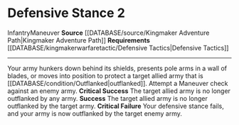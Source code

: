 ﻿---
actions: '[two-actions]'
cost: null
element: null
frequency: null
id: '1431'
name: Defensive Stance
rarity: Common
requirement: '[[DATABASE/kingmakerwarfaretactic/Defensive Tactics|Defensive Tactics]]'
rus_type_level: null
school: null
source: '[[DATABASE/source/Kingmaker Adventure Path|Kingmaker Adventure Path]]'
trait:
- '[[DATABASE/trait/Infantry|Infantry]]'
- '[[DATABASE/trait/Maneuver|Maneuver]]'
trigger: null
type: Action

---
# Defensive Stance <span class="action-icon">2</span>

<span class="item-trait">Infantry</span><span class="item-trait">Maneuver</span>
**Source** [[DATABASE/source/Kingmaker Adventure Path|Kingmaker Adventure Path]]
**Requirements** [[DATABASE/kingmakerwarfaretactic/Defensive Tactics|Defensive Tactics]]

---
Your army hunkers down behind its shields, presents pole arms in a wall of blades, or moves into position to protect a target allied army that is [[DATABASE/condition/Outflanked|outflanked]]. Attempt a Maneuver check against an enemy army.
**Critical Success** The target allied army is no longer outflanked by any army.
**Success** The target allied army is no longer outflanked by the target army.
**Critical Failure** Your defensive stance fails, and your army is now outflanked by the target enemy army.